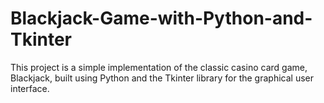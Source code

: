 # Blackjack-Game-with-Python-and-Tkinter
This project is a simple implementation of the classic casino card game, Blackjack, built using Python and the Tkinter library for the graphical user interface.
